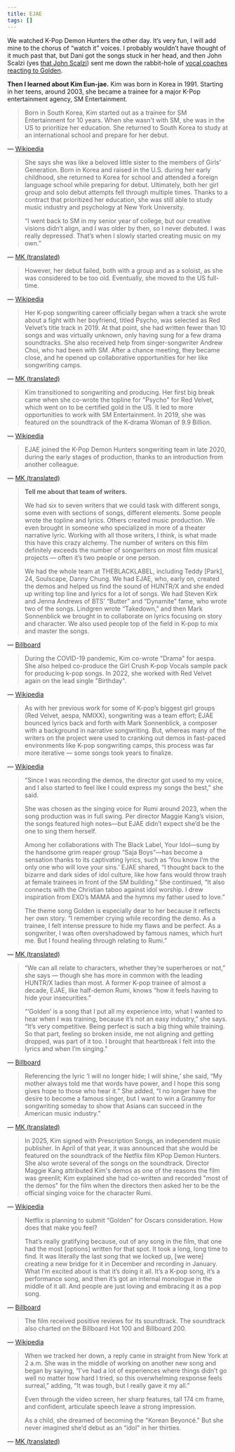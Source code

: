 ```yaml
---
title: EJAE
tags: []
---
```


We watched K-Pop Demon Hunters the other day. It’s very fun, I will add mine to the chorus of “watch it” voices. I probably wouldn’t have thought of it much past that, but Dani got the songs stuck in her head, and then John Scalzi (yes [that John Scalzi](https://en.wikipedia.org/wiki/John_Scalzi)) sent me down the rabbit-hole of [vocal coaches reacting to Golden](https://bsky.app/profile/scalzi.com/post/3lv2mih4jzs2x).

**Then I learned about Kim Eun-jae.** Kim was born in Korea in 1991. Starting in her teens, around 2003, she became a trainee for a major K-Pop entertainment agency, SM Entertainment.

> Born in South Korea, Kim started out as a trainee for SM Entertainment for 10 years. When she wasn't with SM, she was in the US to prioritize her education. She returned to South Korea to study at an international school and prepare for her debut.

— [Wikipedia](https://en.wikipedia.org/wiki/Ejae)

> She says she was like a beloved little sister to the members of Girls’ Generation. Born in Korea and raised in the U.S. during her early childhood, she returned to Korea for school and attended a foreign language school while preparing for debut. Ultimately, both her girl group and solo debut attempts fell through multiple times. Thanks to a contract that prioritized her education, she was still able to study music industry and psychology at New York University.
>
> “I went back to SM in my senior year of college, but our creative visions didn’t align, and I was older by then, so I never debuted. I was really depressed. That’s when I slowly started creating music on my own.”

— [MK (translated)](https://www.mk.co.kr/en/culture/11356959)

> However, her debut failed, both with a group and as a soloist, as she was considered to be too old. Eventually, she moved to the US full-time.

— [Wikipedia](https://en.wikipedia.org/wiki/Ejae)

> Her K-pop songwriting career officially began when a track she wrote about a fight with her boyfriend, titled Psycho, was selected as Red Velvet’s title track in 2019. At that point, she had written fewer than 10 songs and was virtually unknown, only having sung for a few drama soundtracks. She also received help from singer-songwriter Andrew Choi, who had been with SM. After a chance meeting, they became close, and he opened up collaborative opportunities for her like songwriting camps.

— [MK (translated)](https://www.mk.co.kr/en/culture/11356959)

> Kim transitioned to songwriting and producing. Her first big break came when she co-wrote the topline for "Psycho" for Red Velvet, which went on to be certified gold in the US. It led to more opportunities to work with SM Entertainment. In 2019, she was featured on the soundtrack of the K-drama Woman of 9.9 Billion.

— [Wikipedia](https://en.wikipedia.org/wiki/Ejae)

> EJAE joined the K-Pop Demon Hunters songwriting team in late 2020, during the early stages of production, thanks to an introduction from another colleague.

— [MK (translated)](https://www.mk.co.kr/en/culture/11356959)

> **Tell me about that team of writers.**
>
> We had six to seven writers that we could task with different songs, some even with sections of songs, different elements. Some people wrote the topline and lyrics. Others created music production. We even brought in someone who specialized in more of a theater narrative lyric. Working with all those writers, I think, is what made this have this crazy alchemy. The number of writers on this film definitely exceeds the number of songwriters on most film musical projects — often it’s two people or one person.
>
> We had the whole team at THEBLACKLABEL, including Teddy [Park], 24, Soulscape, Danny Chung. We had EJAE, who, early on, created the demos and helped us find the sound of HUNTR/X and she ended up writing top line and lyrics for a lot of songs. We had Steven Kirk and Jenna Andrews of BTS’ “Butter” and “Dynamite” fame, who wrote two of the songs. Lindgren wrote “Takedown,” and then Mark Sonnenblick we brought in to collaborate on lyrics focusing on story and character. We also used people top of the field in K-pop to mix and master the songs.

— [Billboard](https://www.billboard.com/culture/tv-film/kpop-demon-hunters-music-producer-interview-1236025034/)

> During the COVID-19 pandemic, Kim co-wrote "Drama" for aespa. She also helped co-produce the Girl Crush K-pop Vocals sample pack for producing k-pop songs. In 2022, she worked with Red Velvet again on the lead single "Birthday".

— [Wikipedia](https://en.wikipedia.org/wiki/Ejae)

> As with her previous work for some of K-pop’s biggest girl groups (Red Velvet, aespa, NMIXX), songwriting was a team effort; EJAE bounced lyrics back and forth with Mark Sonnenblick, a composer with a background in narrative songwriting. But, whereas many of the writers on the project were used to cranking out demos in fast-paced environments like K-pop songwriting camps, this process was far more iterative — some songs took years to finalize.

— [Wikipedia](https://en.wikipedia.org/wiki/Ejae)

> “Since I was recording the demos, the director got used to my voice, and I also started to feel like I could express my songs the best,” she said.
>
> She was chosen as the singing voice for Rumi around 2023, when the song production was in full swing. Per director Maggie Kang’s vision, the songs featured high notes—but EJAE didn’t expect she’d be the one to sing them herself.
>
> Among her collaborations with The Black Label, Your Idol—sung by the handsome grim reaper group “Saja Boys”—has become a sensation thanks to its captivating lyrics, such as ‘You know I’m the only one who will love your sins.’ EJAE shared, “I thought back to the bizarre and dark sides of idol culture, like how fans would throw trash at female trainees in front of the SM building.” She continued, “It also connects with the Christian taboo against idol worship. I drew inspiration from EXO’s MAMA and the hymns my father used to love.”
>
> The theme song Golden is especially dear to her because it reflects her own story. “I remember crying while recording the demo. As a trainee, I felt intense pressure to hide my flaws and be perfect. As a songwriter, I was often overshadowed by famous names, which hurt me. But I found healing through relating to Rumi.”

— [MK (translated)](https://www.mk.co.kr/en/culture/11356959)

> “We can all relate to characters, whether they’re superheroes or not,” she says — though she has more in common with the leading HUNTR/X ladies than most. A former K-pop trainee of almost a decade, EJAE, like half-demon Rumi, knows “how it feels having to hide your insecurities.”
>
> “‘Golden’ is a song that I put all my experience into, what I wanted to hear when I was training, because it’s not an easy industry,” she says. “It’s very competitive. Being perfect is such a big thing while training. So that part, feeling so broken inside, me not aligning and getting dropped, was part of it too. I brought that heartbreak I felt into the lyrics and when I’m singing.”

— [Billboard](https://www.billboard.com/culture/tv-film/kpop-demon-hunters-music-producer-interview-1236025034/)

> Referencing the lyric ‘I will no longer hide; I will shine,’ she said, “My mother always told me that words have power, and I hope this song gives hope to those who hear it.” She added, “I no longer have the desire to become a famous singer, but I want to win a Grammy for songwriting someday to show that Asians can succeed in the American music industry.”

— [MK (translated)](https://www.mk.co.kr/en/culture/11356959)

> In 2025, Kim signed with Prescription Songs, an independent music publisher. In April of that year, it was announced that she would be featured on the soundtrack of the Netflix film KPop Demon Hunters. She also wrote several of the songs on the soundtrack. Director Maggie Kang attributed Kim's demos as one of the reasons the film was greenlit; Kim explained she had co-written and recorded "most of the demos" for the film when the directors then asked her to be the official singing voice for the character Rumi.

— [Wikipedia](https://en.wikipedia.org/wiki/Ejae)

> Netflix is planning to submit “Golden” for Oscars consideration. How does that make you feel?
>
> That’s really gratifying because, out of any song in the film, that one had the most [options] written for that spot. It took a long, long time to find. It was literally the last song that we locked up, [we were] creating a new bridge for it in December and recording in January. What I’m excited about is that it’s doing it all. It’s a K-pop song, it’s a performance song, and then it’s got an internal monologue in the middle of it all. And people are just loving and embracing it as a pop song.

— [Billboard](https://www.billboard.com/culture/tv-film/kpop-demon-hunters-music-producer-interview-1236025034/)

> The film received positive reviews for its soundtrack. The soundtrack also charted on the Billboard Hot 100 and Billboard 200.

— [Wikipedia](https://en.wikipedia.org/wiki/Ejae)

> When we tracked her down, a reply came in straight from New York at 2 a.m. She was in the middle of working on another new song and began by saying, “I’ve had a lot of experiences where things didn’t go well no matter how hard I tried, so this overwhelming response feels surreal,” adding, “It was tough, but I really gave it my all.”
>
> Even through the video screen, her sharp features, tall 174 cm frame, and confident, articulate speech leave a strong impression.
>
> As a child, she dreamed of becoming the "Korean Beyoncé." But she never imagined she’d debut as an “idol” in her thirties.

— [MK (translated)](https://www.mk.co.kr/en/culture/11356959)
